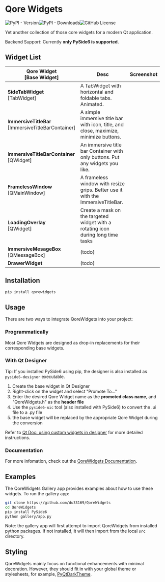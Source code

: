 # Qore Widgets

![PyPI - Version](https://img.shields.io/pypi/v/QoreWidgets)![PyPI - Downloads](https://img.shields.io/pypi/dm/QoreWidgets)![GitHub License](https://img.shields.io/github/license/du33169/QoreWidgets)

Yet another collection of those core widgets for a modern Qt application.

Backend Support: Currently **only PySide6 is supported.**

## Widget List

| Qore Widget<br>[Base Widget]                          | Desc                                                         | Screenshot |
| ----------------------------------------------------- | ------------------------------------------------------------ | ---------- |
| **SideTabWidget**<br>[TabWidget]                      | A TabWidget with horizontal and foldable tabs. Animated.     |            |
| **ImmersiveTitleBar**<br>[ImmersiveTitleBarContainer] | A simple immersive title bar with icon, title, and close, maximize, minimize buttons. |            |
| **ImmersiveTitleBarContainer**<br>[QWidget]           | An immersive title bar Container with only  buttons. Put any widgets you like. |            |
| **FramelessWindow**<br>[QMainWindow]                  | A frameless window with resize grips. Better use it with the ImmersiveTitleBar. |            |
| **LoadingOverlay**<br>[QWidget]                       | Create a mask on the targeted widget with a rotating icon during long time tasks |            |
| **ImmersiveMesageBox** <br>[QMessageBox]              | (todo)                                                       |            |
| **DrawerWidget**                                      | (todo)                                                       |            |



## Installation

```bash
pip install qorewidgets
```

## Usage

There are two ways to integrate QoreWidgets into your project:

### Programmatically

Most Qore Widgets are designed as drop-in replacements for their corresponding base widgets.

### With Qt Designer

Tip: If you installed PySide6 using pip, the designer is also installed as `pyside6-designer` executable.

1. Create the base widget in Qt Designer
2. Right-click on the widget and select "Promote To..."
3. Enter the desired Qore Widget name  as the **promoted class name**, and "QoreWidgets.h" as the **header file**
4. Use the `pyside6-uic` tool (also installed with PySide6) to convert the .ui file to a .py file
5. the base widget will be replaced by the appropriate Qore Widget during the conversion

Refer to [Qt Doc: using custom widgets in designer](https://doc.qt.io/qt-6/designer-using-custom-widgets.html) for more detailed instructions. 

### Documentation

For more infomation, check out the [QoreWidgets Documentation](https://github.com/du33169/QoreWidgets/wiki).



## Examples

The QoreWidgets Gallery app provides examples about how to use these widgets. To run the gallery app:

```bash
git clone https://github.com/du33169/QoreWidgets
cd QoreWidgets
pip install PySide6
python gallery/app.py
```

Note: the gallery app will first attempt to import QoreWidgets from installed python packages. If not installed, it will then import from the local  `src` directory.

## Styling

QoreWidgets mainly focus on functional enhancements with minimal decoration. However, they should fit in with your global theme or stylesheets, for example, [PyQtDarkTheme](https://github.com/5yutan5/PyQtDarkTheme).
